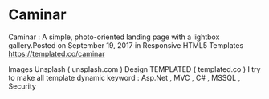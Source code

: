 # Caminar
Caminar : A simple, photo-oriented landing page with a lightbox gallery.Posted on September 19, 2017 in Responsive HTML5 Templates
https://templated.co/caminar


Images Unsplash ( unsplash.com ) Design TEMPLATED ( templated.co )
I try to make all template dynamic 
keyword :
Asp.Net  , MVC , C# , MSSQL , Security
